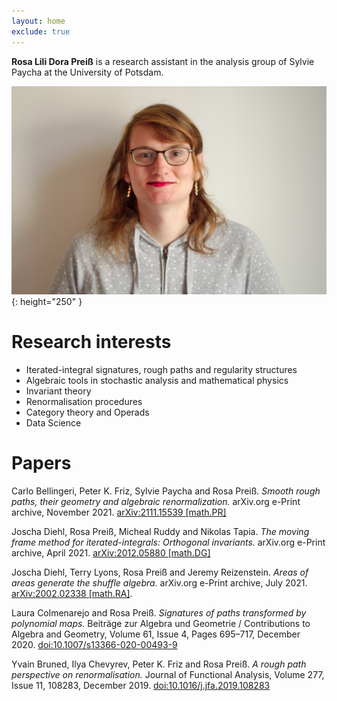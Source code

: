 ```yaml
---
layout: home
exclude: true
---
```


__Rosa Lili Dora Preiß__ is a research assistant in the analysis group of Sylvie Paycha at the University of Potsdam.

![Rosa-Lili-Dora-Preiß](/images/rosa-preiss.jpg){: height="250" }

# Research interests

* Iterated-integral signatures, rough paths and regularity structures
* Algebraic tools in stochastic analysis and mathematical physics
* Invariant theory
* Renormalisation procedures
* Category theory and Operads
* Data Science


# Papers

Carlo Bellingeri, Peter K. Friz, Sylvie Paycha and Rosa Preiß. _Smooth rough paths, their geometry and algebraic renormalization._ arXiv.org e-Print archive, November 2021. [arXiv:2111.15539 [math.PR]](https://arxiv.org/abs/2111.15539)

Joscha Diehl, Rosa Preiß, Micheal Ruddy and Nikolas Tapia. _The moving frame method for iterated-integrals: Orthogonal invariants._ arXiv.org e-Print archive, April 2021. [arXiv:2012.05880 [math.DG]](https://arxiv.org/abs/2012.05880)

Joscha Diehl, Terry Lyons, Rosa Preiß and Jeremy Reizenstein. _Areas of areas generate the shuffle algebra._ arXiv.org e-Print archive, July 2021. [arXiv:2002.02338 [math.RA]](https://arxiv.org/abs/2002.02338).

Laura Colmenarejo and Rosa Preiß. _Signatures of paths transformed by polynomial maps._ Beiträge zur Algebra und Geometrie / Contributions to Algebra and Geometry, Volume 61, Issue 4, Pages 695–717, December 2020. [doi:10.1007/s13366-020-00493-9](https://doi.org/10.1007/s13366-020-00493-9)

Yvain Bruned, Ilya Chevyrev, Peter K. Friz and Rosa Preiß. _A rough path perspective on renormalisation._ Journal of Functional Analysis, Volume 277, Issue 11, 108283, December 2019. [doi:10.1016/j.jfa.2019.108283](https://doi.org/10.1016/j.jfa.2019.108283)


